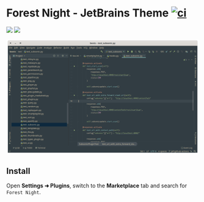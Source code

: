 # Forest Night - JetBrains Theme [![ci](https://github.com/jef/forest-night-jetbrains/workflows/ci/badge.svg?branch=master)](https://github.com/jef/forest-night-jetbrains/actions?query=workflow%3Aci)

[![](https://img.shields.io/jetbrains/plugin/v/14491)](https://plugins.jetbrains.com/plugin/14491-forest-night) ![](https://img.shields.io/jetbrains/plugin/d/14491?color=brightgreen)

![screenshot](docs/screenshots/python.png)

## Install

Open **Settings ➜ Plugins**, switch to the **Marketplace** tab and search for `Forest Night`.
